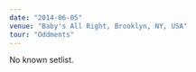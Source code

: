 ```yaml
---
date: "2014-06-05"
venue: "Baby's All Right, Brooklyn, NY, USA"
tour: "Oddments"
---
```


No known setlist.
